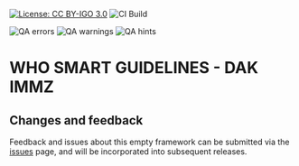 <!--badges-->
[![License: CC BY-IGO 3.0](https://licensebuttons.net/l/by-nc/3.0/igo/80x15.png)](https://creativecommons.org/licenses/by/3.0/igo)
![CI Build](https://img.shields.io/github/actions/workflow/status/WorldHealthOrganization/smart-dak-immunizations/ghbuild.yml)  
   
![QA errors](https://img.shields.io/badge/dynamic/json?url=https%3A%2F%2FWorldHealthOrganization.github.io%2Fsmart-dak-immunizations%2Fqa.json&query=%24.errs&logoColor=red&label=QA%20errors&color=yellow)
![QA warnings](https://img.shields.io/badge/dynamic/json?url=https%3A%2F%2FWorldHealthOrganization.github.io%2Fsmart-dak-immunizations%2Fqa.json&query=%24.warnings&logoColor=orange&label=QA%20warnings&color=yellow)
![QA hints](https://img.shields.io/badge/dynamic/json?url=https%3A%2F%2FWorldHealthOrganization.github.io%2Fsmart-dak-immunizations%2Fqa.json&query=%24.hints&logoColor=yellow&label=QA%20hints&color=yellow)
<!--/badges-->

# WHO SMART GUIDELINES - DAK IMMZ



## Changes and feedback

Feedback and issues about this empty framework can be submitted via the [issues](issues) page, and will be incorporated into subsequent releases.
